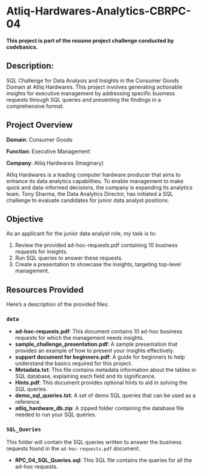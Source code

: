 # Atliq-Hardwares-Analytics-CBRPC-04

**This project is part of the resume project challenge conducted by codebasics.**

## Description:
SQL Challenge for Data Analysis and Insights in the Consumer Goods Domain at Atliq Hardwares. This project involves generating actionable insights for executive management by addressing specific business requests through SQL queries and presenting the findings in a comprehensive format.

## Project Overview
**Domain**: Consumer Goods

**Function**: Executive Management

**Company**: Atliq Hardwares (Imaginary)


Atliq Hardwares is a leading computer hardware producer that aims to enhance its data analytics capabilities. To enable management to make quick and data-informed decisions, the company is expanding its analytics team. Tony Sharma, the Data Analytics Director, has initiated a SQL challenge to evaluate candidates for junior data analyst positions.

## Objective
As an applicant for the junior data analyst role, my task is to:

1. Review the provided ad-hoc-requests.pdf containing 10 business requests for insights.
2. Run SQL queries to answer these requests.
3. Create a presentation to showcase the insights, targeting top-level management.

## Resources Provided

Here’s a description of the provided files:

### `data`

- **ad-hoc-requests.pdf**: This document contains 10 ad-hoc business requests for which the management needs insights.
- **sample_challenge_presentation.pdf**: A sample presentation that provides an example of how to present your insights effectively.
- **support document for beginners.pdf**: A guide for beginners to help understand the basics required for this project.
- **Metadata.txt**: This file contains metadata information about the tables in SQL database, explaining each field and its significance.
- **Hints.pdf**: This document provides optional hints to aid in solving the SQL queries.
- **demo_sql_queries.txt**: A set of demo SQL queries that can be used as a reference.
- **atliq_hardware_db.zip**: A zipped folder containing the database file needed to run your SQL queries.

### `SQL_Queries`

This folder will contain the SQL queries written to answer the business requests found in the `ad-hoc-requests.pdf` document.

- **RPC_04_SQL_Queries.sql**: This SQL file contains the queries for all the ad-hoc requests.
